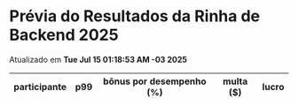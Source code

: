 # Prévia do Resultados da Rinha de Backend 2025
Atualizado em **Tue Jul 15 01:18:53 AM -03 2025**


| participante | p99 | bônus por desempenho (%) | multa ($) | lucro |
| -- | -- | -- | -- | -- |
